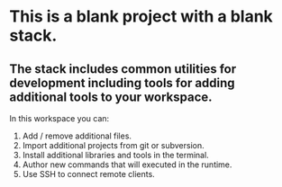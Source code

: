 # This is a blank project with a blank stack. 

## The stack includes common utilities for development including tools for adding additional tools to your workspace.

In this workspace you can:

1. Add / remove additional files.
2. Import additional projects from git or subversion.
3. Install additional libraries and tools in the terminal.
4. Author new commands that will executed in the runtime.
5. Use SSH to connect remote clients.
